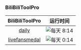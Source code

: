 ### BiliBiliToolPro

| BiliBiliToolPro | 运行时间 |
| :----: | :----: |
| [daily](./daily) | ![每天 8:14](https://img.shields.io/badge/每天-8:14-brightgreen?style=flat-square) |
| [livefansmedal](./livefansmedal) | ![每天 0:14](https://img.shields.io/badge/每天-0:14-brightgreen?style=flat-square) |

